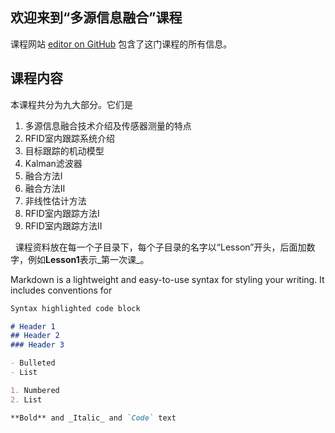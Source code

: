 ## 欢迎来到“多源信息融合”课程

课程网站 [editor on GitHub](https://github.com/Xue-boJin/data-fusion-for-indoor-tracking-by-RFID/edit/master/README.md) 包含了这门课程的所有信息。

## 课程内容
   本课程共分为九大部分。它们是

1. 多源信息融合技术介绍及传感器测量的特点
2. RFID室内跟踪系统介绍
3. 目标跟踪的机动模型
4. Kalman滤波器 
5. 融合方法I
6. 融合方法II
7. 非线性估计方法
8. RFID室内跟踪方法I
9. RFID室内跟踪方法II

   课程资料放在每一个子目录下，每个子目录的名字以“Lesson”开头，后面加数字，例如**Lesson1**表示_第一次课_。

Markdown is a lightweight and easy-to-use syntax for styling your writing. It includes conventions for

```markdown
Syntax highlighted code block

# Header 1
## Header 2
### Header 3

- Bulleted
- List

1. Numbered
2. List

**Bold** and _Italic_ and `Code` text


